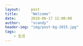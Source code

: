 ```yaml
---
layout:     post
title:      "Welcome"
date:       2018-06-17 12:00:00
author:     "xcandy"
header-img: "img/post-bg-2015.jpg"
tags:
    - 生活
---
```





